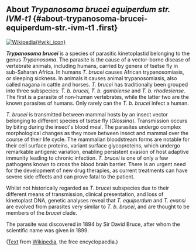 About *Trypanosoma brucei equiperdum str. IVM-t1* {#about-trypanosoma-brucei-equiperdum-str.-ivm-t1 .first}
-------------------------------------------------

[![Wikipedia](/img/wikipedia_logo_v2_en.png){#wiki_icon}](http://en.wikipedia.org/wiki/Trypanosoma_brucei)

***Trypanosoma brucei*** is a species of parasitic kinetoplastid
belonging to the genus *Trypanosoma*. The parasite is the cause of a
vector-borne disease of vertebrate animals, including humans, carried by
genera of tsetse fly in sub-Saharan Africa. In humans *T. brucei* causes
African trypanosomiasis, or sleeping sickness. In animals it causes
animal trypanosomiasis, also called nagana in cattle and horses. *T.
brucei* has traditionally been grouped into three subspecies: *T. b.
brucei*, *T. b. gambiense* and *T. b. rhodesiense*. The first is a
parasite of non-human vertebrates, while the latter two are the known
parasites of humans. Only rarely can the *T. b. brucei* infect a human.

*T. brucei* is transmitted between mammal hosts by an insect vector
belonging to different species of tsetse fly (*Glossina*). Transmission
occurs by biting during the insect\'s blood meal. The parasites undergo
complex morphological changes as they move between insect and mammal
over the course of their life cycle. The mammalian bloodstream forms are
notable for their cell surface proteins, variant surface glycoproteins,
which undergo remarkable antigenic variation, enabling persistent
evasion of host adaptive immunity leading to chronic infection. *T.
brucei* is one of only a few pathogens known to cross the blood brain
barrier. There is an urgent need for the development of new drug
therapies, as current treatments can have severe side effects and can
prove fatal to the patient.

Whilst not historically regarded as *T. brucei* subspecies due to their
different means of transmission, clinical presentation, and loss of
kinetoplast DNA, genetic analyses reveal that *T. equiperdum* and *T.
evansi* are evolved from parasites very similar to *T. b. brucei*, and
are thought to be members of the *brucei* clade.

The parasite was discovered in 1894 by Sir David Bruce, after whom the
scientific name was given in 1899.

([Text](http://en.wikipedia.org/wiki/Trypanosoma_brucei) from
[Wikipedia](http://en.wikipedia.org/), the free encyclopaedia.)
